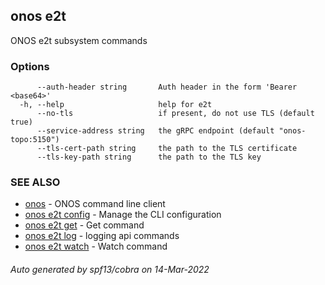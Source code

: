 <!--
SPDX-FileCopyrightText: 2019-present Open Networking Foundation <info@opennetworking.org>

SPDX-License-Identifier: Apache-2.0
-->

## onos e2t

ONOS e2t subsystem commands

### Options

```
      --auth-header string       Auth header in the form 'Bearer <base64>'
  -h, --help                     help for e2t
      --no-tls                   if present, do not use TLS (default true)
      --service-address string   the gRPC endpoint (default "onos-topo:5150")
      --tls-cert-path string     the path to the TLS certificate
      --tls-key-path string      the path to the TLS key
```

### SEE ALSO

* [onos](onos.md)	 - ONOS command line client
* [onos e2t config](onos_e2t_config.md)	 - Manage the CLI configuration
* [onos e2t get](onos_e2t_get.md)	 - Get command
* [onos e2t log](onos_e2t_log.md)	 - logging api commands
* [onos e2t watch](onos_e2t_watch.md)	 - Watch command

###### Auto generated by spf13/cobra on 14-Mar-2022
